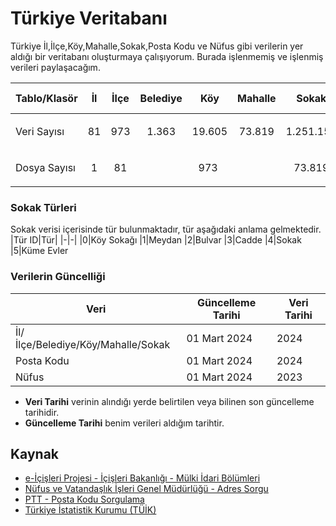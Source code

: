 # Türkiye Veritabanı
Türkiye İl,İlçe,Köy,Mahalle,Sokak,Posta Kodu ve Nüfus gibi verilerin yer aldığı bir veritabanı oluşturmaya çalışıyorum. Burada işlenmemiş ve işlenmiş verileri paylaşacağım.

<table>
    <thead>
        <tr>
            <th>Tablo/Klasör</th>
            <th>İl</th>
            <th>İlçe</th>
            <th>Belediye</th>
            <th>Köy</th>
            <th>Mahalle</th>
            <th>Sokak</th>
            <th>Posta Kodu</th>
        </tr>
    </thead>
    <tbody>
        <tr>
            <td>Veri Sayısı</td>
            <td><p align="center">81</p></td>
            <td><p align="center">973</p></td>
            <td><p align="center">1.363</p></td>
            <td><p align="center">19.605</p></td>
            <td><p align="center">73.819</p></td>
            <td><p align="center">1.251.158</p></td>
            <td><p align="center">-</p></td>
        </tr>
        <tr>
            <td>Dosya Sayısı</td>
            <td><p align="center">1</p></td>
            <td><p align="center">81</p></td>
            <td colspan=3><p align="center">973</p></td>
            <td><p align="center">73.819</p></td>
            <td><p align="center">973</p></td>
        </tr>
    </tbody>
</table>

### Sokak Türleri
Sokak verisi içerisinde tür bulunmaktadır, tür aşağıdaki anlama gelmektedir.
|Tür ID|Tür|
|-|-|
|0|Köy Sokağı
|1|Meydan
|2|Bulvar
|3|Cadde
|4|Sokak
|5|Küme Evler

### Verilerin Güncelliği
|Veri|Güncelleme Tarihi|Veri Tarihi|
|-|-|-|
|İl/İlçe/Belediye/Köy/Mahalle/Sokak|01 Mart 2024|2024
|Posta Kodu|01 Mart 2024|2024
|Nüfus|01 Mart 2024|2023
* **Veri Tarihi** verinin alındığı yerde belirtilen veya bilinen son güncelleme tarihidir.
* **Güncelleme Tarihi** benim verileri aldığım tarihtir.
## Kaynak
- [e-İçişleri Projesi -  İçişleri Bakanlığı - Mülki İdari Bölümleri](https://www.e-icisleri.gov.tr/Anasayfa/MulkiIdariBolumleri.aspx)
- [Nüfus ve Vatandaşlık İşleri Genel Müdürlüğü - Adres Sorgu](https://adres.nvi.gov.tr/VatandasIslemleri/AdresSorgu)
- [PTT - Posta Kodu Sorgulama](https://postakodu.ptt.gov.tr/)
- [Türkiye İstatistik Kurumu (TÜİK)](https://data.tuik.gov.tr/)
